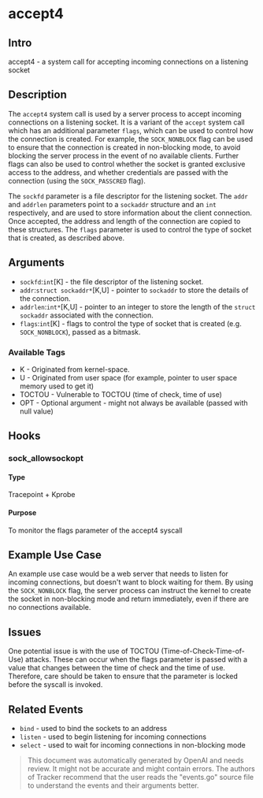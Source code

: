 
# accept4

## Intro
accept4 - a system call for accepting incoming connections on a listening socket

## Description
The `accept4` system call is used by a server process to accept incoming connections on a listening socket. It is a variant of the `accept` system call which has an additional parameter `flags`, which can be used to control how the connection is created. For example, the `SOCK_NONBLOCK` flag can be used to ensure that the connection is created in non-blocking mode, to avoid blocking the server process in the event of no available clients. Further flags can also be used to control whether the socket is granted exclusive access to the address, and whether credentials are passed with the connection (using the `SOCK_PASSCRED` flag).

The `sockfd` parameter is a file descriptor for the listening socket. The `addr` and `addrlen` parameters point to a `sockaddr` structure and an `int` respectively, and are used to store information about the client connection. Once accepted, the address and length of the connection are copied to these structures. The `flags` parameter is used to control the type of socket that is created, as described above.

## Arguments
* `sockfd`:`int`[K] - the file descriptor of the listening socket.
* `addr`:`struct sockaddr*`[K,U] - pointer to `sockaddr` to store the details of the connection.
* `addrlen`:`int*`[K,U] - pointer to an integer to store the length of the `struct sockaddr` associated with the connection.
* `flags`:`int`[K] - flags to control the type of socket that is created (e.g. `SOCK_NONBLOCK`), passed as a bitmask.

### Available Tags
* K - Originated from kernel-space.
* U - Originated from user space (for example, pointer to user space memory used to get it)
* TOCTOU - Vulnerable to TOCTOU (time of check, time of use)
* OPT - Optional argument - might not always be available (passed with null value)

## Hooks
### sock_allowsockopt
#### Type
Tracepoint + Kprobe
#### Purpose
To monitor the flags parameter of the accept4 syscall

## Example Use Case
An example use case would be a web server that needs to listen for incoming connections, but doesn't want to block waiting for them. By using the `SOCK_NONBLOCK` flag, the server process can instruct the kernel to create the socket in non-blocking mode and return immediately, even if there are no connections available.

## Issues
One potential issue is with the use of TOCTOU (Time-of-Check-Time-of-Use) attacks. These can occur when the flags parameter is passed with a value that changes between the time of check and the time of use. Therefore, care should be taken to ensure that the parameter is locked before the syscall is invoked.

## Related Events
* `bind` - used to bind the sockets to an address
* `listen` - used to begin listening for incoming connections
* `select` - used to wait for incoming connections in non-blocking mode

> This document was automatically generated by OpenAI and needs review. It might
> not be accurate and might contain errors. The authors of Tracker recommend that
> the user reads the "events.go" source file to understand the events and their
> arguments better.
